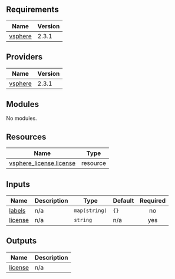 ## Requirements

| Name | Version |
|------|---------|
| <a name="requirement_vsphere"></a> [vsphere](#requirement\_vsphere) | 2.3.1 |

## Providers

| Name | Version |
|------|---------|
| <a name="provider_vsphere"></a> [vsphere](#provider\_vsphere) | 2.3.1 |

## Modules

No modules.

## Resources

| Name | Type |
|------|------|
| [vsphere_license.license](https://registry.terraform.io/providers/hashicorp/vsphere/2.3.1/docs/resources/license) | resource |

## Inputs

| Name | Description | Type | Default | Required |
|------|-------------|------|---------|:--------:|
| <a name="input_labels"></a> [labels](#input\_labels) | n/a | `map(string)` | `{}` | no |
| <a name="input_license"></a> [license](#input\_license) | n/a | `string` | n/a | yes |

## Outputs

| Name | Description |
|------|-------------|
| <a name="output_license"></a> [license](#output\_license) | n/a |
